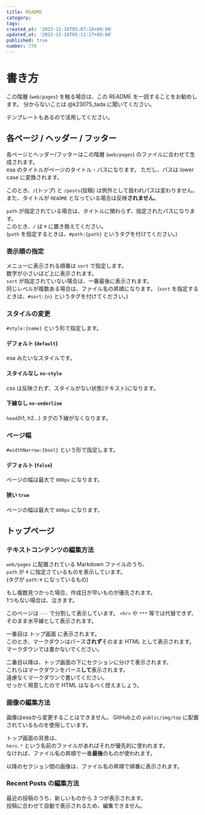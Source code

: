```yaml
---
title: README
category:
tags:
created_at: '2023-11-18T05:07:16+09:00'
updated_at: '2023-11-18T05:11:27+09:00'
published: true
number: 770
---
```


# 書き方

この階層 (`web/pages`) を触る場合は、この README を一読することをお勧めします。
分からないことは @k23075_tada に聞いてください。

テンプレートもあるので活用してください。

## 各ページ / ヘッダー / フッター

各ページとヘッダー/フッターはこの階層 (`web/pages`) のファイルに合わせて生成されます。  
esa のタイトルがページのタイトル・パスになります。
ただし、パスは lower case に変換されます。  

このとき、`/`(トップ) と `/posts`(投稿) は例外として扱われパスは変わりません。  
また、タイトルが `README` となっている場合は反映**されません**。

`path` が指定されている場合は、タイトルに関わらず、指定されたパスになります。  
このとき、`/` は `¥` に置き換えてください。  
(`path` を指定するときは、`#path:{path}` というタグを付けてください。)

### 表示順の指定

メニューに表示される順番は `sort` で指定します。  
数字が小さいほど上に表示されます。  
`sort` が指定されていない場合は、一番最後に表示されます。  
同じレベルが複数ある場合は、ファイル名の昇順になります。
(`sort` を指定するときは、`#sort:{n}` というタグを付けてください。)

### スタイルの変更

`#style:{name}` という形で指定します。

#### デフォルト (`default`)

esa みたいなスタイルです。

#### スタイルなし `no-style`

css は反映されず、スタイルがない状態(テキスト)になります。

#### 下線なし `no-underline`

`head`(h1, h2...) タグの下線がなくなります。

### ページ幅

`#widthNarrow:{bool}` という形で指定します。

#### デフォルト (`false`)

ページの幅は最大で `800px` になります。

#### 狭い `true`

ページの幅は最大で `600px` になります。

## トップページ
### テキストコンテンツの編集方法

`web/pages` に配置されている Markdown ファイルのうち、  
`path` が `¥` に指定さているものを表示しています。  
(タグが `path:¥` になっているもの)

もし複数見つかった場合、作成日が早いものが優先されます。  
1つもない場合は、泣きます。

このページは `---` で分割して表示しています。
`<hr>` や `***` 等では代替できず、そのまま水平線として表示されます。

一番目は トップ画面 に表示されます。  
このとき、マークダウンはパース**されず**そのまま HTML として表示されます。  
マークダウンでは書かないでください。

二番目以降は、トップ画面の下にセクションに分けて表示されます。  
これらはマークダウンをパース**して**表示されます。  
遠慮なくマークダウンで書いてください。  
せっかく用意したので HTML はなるべく控えましょう。

### 画像の編集方法

画像はesaから変更することはできません。
GitHub上の `public/img/top` に配置されているものを使用しています。

トップ画面の背景は、  
`hero.*` という名前のファイルがあればそれが優先的に使われます。  
なければ、ファイル名の昇順で一番**最後**のものが使われます。

以降のセクション間の画像は、ファイル名の昇順で順番に表示されます。

### Recent Posts の編集方法

最近の投稿のうち、新しいものから 3 つが表示されます。  
投稿に合わせて自動で表示されるため、編集できません。

